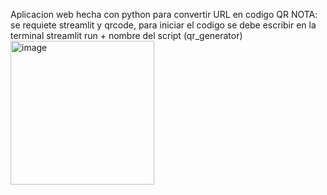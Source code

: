 Aplicacion web hecha con python para convertir URL en codigo QR
NOTA: se requiete streamlit y qrcode, para iniciar el codigo se debe escribir en la terminal streamlit run + nombre del script (qr_generator)
<img width="230" alt="image" src="https://github.com/Juanscancelada/qr_generator/assets/123410586/693c39dc-c914-4303-b8d0-86487f413831">

